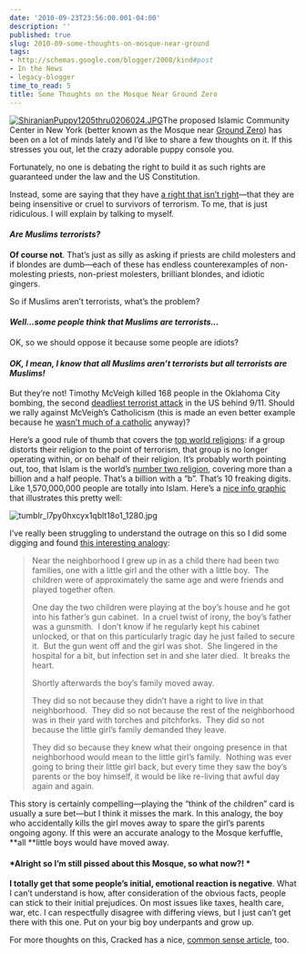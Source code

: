 ```yaml
---
date: '2010-09-23T23:56:00.001-04:00'
description: ''
published: true
slug: 2010-09-some-thoughts-on-mosque-near-ground
tags:
- http://schemas.google.com/blogger/2008/kind#post
- In the News
- legacy-blogger
time_to_read: 5
title: Some Thoughts on the Mosque Near Ground Zero
---
```



[![ShiranianPuppy1205thru0206024.JPG](ShiranianPuppy1205thru0206024.JPG)](http://www.dogbreedinfo.com/puppydog/puppiesphoto.htm)The proposed Islamic Community Center in New York (better known as the Mosque near [Ground Zero](http://en.wikipedia.org/wiki/World_Trade_Center_site)) has been on a lot of minds lately and I’d like to share a few thoughts on it. If this stresses you out, let the crazy adorable puppy console you.

Fortunately, no one is debating the right to build it as such rights are guaranteed under the law and the US Constitution.

Instead, some are saying that they have [a right that isn’t right](http://www.fox41.com/global/story.asp?s=12994884)—that they are being insensitive or cruel to survivors of terrorism. To me, that is just ridiculous. I will explain by talking to myself.  <h4 align="left">*Are Muslims terrorists?* </h4>  

**Of course not**. That’s just as silly as asking if priests are child molesters and if blondes are dumb—each of these has endless counterexamples of non-molesting priests, non-priest molesters, brilliant blondes, and idiotic gingers.

So if Muslims aren’t terrorists, what’s the problem?   <h4>*Well…some people think that Muslims are terrorists…*</h4>

OK, so we should oppose it because some people are idiots?   <h4>*OK, I mean, I know that all Muslims aren’t terrorists but all terrorists are Muslims!* </h4>

But they’re not! Timothy McVeigh killed 168 people in the Oklahoma City bombing, the second [deadliest terrorist attack](http://en.wikipedia.org/wiki/Oklahoma_City_bombing) in the US behind 9/11. Should we rally against McVeigh’s Catholicism (this is made an even better example because he [wasn’t much of a catholic](http://en.wikipedia.org/wiki/Timothy_McVeigh#Political_and_religious_views) anyway)? 

Here’s a good rule of thumb that covers the [top world religions](http://www.adherents.com/Religions_By_Adherents.html): if a group distorts their religion to the point of terrorism, that group is no longer operating within, or on behalf of their religion. It’s probably worth pointing out, too, that Islam is the world’s [number two religion](http://en.wikipedia.org/wiki/Major_religious_groups#Largest_religions_or_belief_systems_by_number_of_adherents), covering more than a billion and a half people. That’s a billion with a “b”. That’s 10 freaking digits. Like 1,570,000,000 people are totally into Islam. Here’s a [nice info graphic](http://technipol.tumblr.com/post/1009682375/ok-remember-that-chart-from-a-couple-hours-ago) that illustrates this pretty well:

![tumblr_l7py0hxcyx1qblt18o1_1280.jpg](tumblr_l7py0hxcyx1qblt18o1_1280.jpg)

I’ve really been struggling to understand the outrage on this so I did some digging and found [this interesting analogy](http://www.redstate.com/jazzycmk/2010/08/28/an-exceptional-ground-zero-mosque-analogy/):
<blockquote> 

Near the neighborhood I grew up in as a child there had been two families, one with a little girl and the other with a little boy.&#160; The children were of approximately the same age and were friends and played together often.  

One day the two children were playing at the boy’s house and he got into his father’s gun cabinet.&#160; In a cruel twist of irony, the boy’s father was a gunsmith.&#160; I don’t know if he regularly kept his cabinet unlocked, or that on this particularly tragic day he just failed to secure it.&#160; But the gun went off and the girl was shot.&#160; She lingered in the hospital for a bit, but infection set in and she later died.&#160; It breaks the heart.  

Shortly afterwards the boy’s family moved away.  

They did so not because they didn’t have a right to live in that neighborhood.&#160; They did so not because the rest of the neighborhood was in their yard with torches and pitchforks.&#160; They did so not because the little girl’s family demanded they leave.   

They did so because they knew what their ongoing presence in that neighborhood would mean to the little girl’s family.&#160; Nothing was ever going to bring their little girl back, but every time they saw the boy’s parents or the boy himself, it would be like re-living that awful day again and again.
</blockquote>

This story is certainly compelling—playing the “think of the children” card is usually a sure bet—but I think it misses the mark. In this analogy, the boy who accidentally kills the girl moves away to spare the girl’s parents ongoing agony. If this were an accurate analogy to the Mosque kerfuffle, **all **little boys would have moved away.  <h4>*Alright so I’m still pissed about this Mosque, so what now?! * </h4>

**I totally get that some people’s initial, emotional reaction is negative**. What I can’t understand is how, after consideration of the obvious facts, people can stick to their initial prejudices. On most issues like taxes, health care, war, etc. I can respectfully disagree with differing views, but I just can’t get there with this one. Put on your big boy underpants and grow up.

For more thoughts on this, Cracked has a nice, [common sense article](http://www.cracked.com/blog/3-reasons-the-ground-zero-mosque-debate-makes-no-sense/), too.